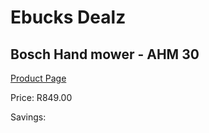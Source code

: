 
# Ebucks Dealz
## Bosch Hand mower - AHM 30
[Product Page](https://www.ebucks.com/web/shop/productSelected.do?prodId=1199964426&catId=714965764)

Price: R849.00

Savings: 


	
